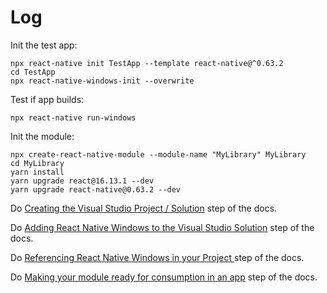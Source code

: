 # Log

Init the test app:
```console
npx react-native init TestApp --template react-native@^0.63.2
cd TestApp
npx react-native-windows-init --overwrite
```
Test if app builds:
```console
npx react-native run-windows
```

Init the module:
```console
npx create-react-native-module --module-name "MyLibrary" MyLibrary
cd MyLibrary
yarn install
yarn upgrade react@16.13.1 --dev
yarn upgrade react-native@0.63.2 --dev
```

Do [Creating the Visual Studio Project / Solution](https://microsoft.github.io/react-native-windows/docs/native-modules-setup#creating-the-visual-studio-project--solution) step of the docs.

Do [Adding React Native Windows to the Visual Studio Solution](https://microsoft.github.io/react-native-windows/docs/native-modules-setup#adding-react-native-windows-to-the-visual-studio-solution) step of the docs.

Do [Referencing React Native Windows in your Project
](https://microsoft.github.io/react-native-windows/docs/native-modules-setup#referencing-react-native-windows-in-your-project) step of the docs.

Do [Making your module ready for consumption in an app](https://microsoft.github.io/react-native-windows/docs/native-modules-setup#making-your-module-ready-for-consumption-in-an-app) step of the docs.